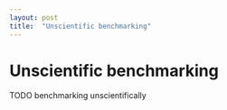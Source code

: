 ```yaml
---
layout: post
title:  "Unscientific benchmarking"
---
```


# Unscientific benchmarking

TODO benchmarking unscientifically